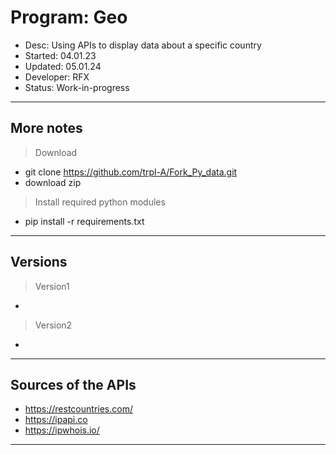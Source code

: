 # Program:  Geo
- Desc:       Using APIs to display data about a specific country
- Started:    04.01.23
- Updated:    05.01.24
- Developer:  RFX
- Status:     Work-in-progress
---

## More notes
> Download
- git clone https://github.com/trpl-A/Fork_Py_data.git
- download zip

> Install required python modules
- pip install -r requirements.txt 
---

## Versions
> Version1 
- 

> Version2
- 
---

## Sources of the APIs 
- https://restcountries.com/
- https://ipapi.co
- https://ipwhois.io/
---
